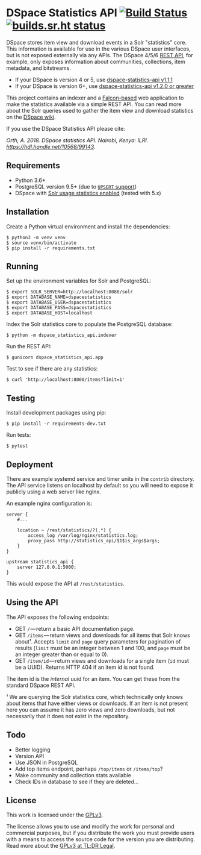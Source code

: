 # DSpace Statistics API [![Build Status](https://travis-ci.org/ilri/dspace-statistics-api.svg?branch=master)](https://travis-ci.org/ilri/dspace-statistics-api) [![builds.sr.ht status](https://builds.sr.ht/~alanorth/dspace-statistics-api.svg)](https://builds.sr.ht/~alanorth/dspace-statistics-api?)
DSpace stores item view and download events in a Solr "statistics" core. This information is available for use in the various DSpace user interfaces, but is not exposed externally via any APIs. The DSpace 4/5/6 [REST API](https://wiki.duraspace.org/display/DSDOC5x/REST+API), for example, only exposes information about communities, collections, item metadata, and bitstreams.

- If your DSpace is version 4 or 5, use [dspace-statistics-api v1.1.1](https://github.com/ilri/dspace-statistics-api/releases/tag/v1.1.1)
- If your DSpace is version 6+, use [dspace-statistics-api v1.2.0 or greater](https://github.com/ilri/dspace-statistics-api/releases/tag/v1.2.0)

This project contains an indexer and a [Falcon-based](https://falcon.readthedocs.io/) web application to make the statistics available via a simple REST API. You can read more about the Solr queries used to gather the item view and download statistics on the [DSpace wiki](https://wiki.duraspace.org/display/DSPACE/Solr).

If you use the DSpace Statistics API please cite:

*Orth, A. 2018. DSpace statistics API. Nairobi, Kenya: ILRI. https://hdl.handle.net/10568/99143.*

## Requirements

- Python 3.6+
- PostgreSQL version 9.5+ (due to [`UPSERT` support](https://wiki.postgresql.org/wiki/UPSERT))
- DSpace with [Solr usage statistics enabled](https://wiki.duraspace.org/display/DSDOC5x/SOLR+Statistics) (tested with 5.x)

## Installation
Create a Python virtual environment and install the dependencies:

    $ python3 -m venv venv
    $ source venv/bin/activate
    $ pip install -r requirements.txt

## Running

Set up the environment variables for Solr and PostgreSQL:

    $ export SOLR_SERVER=http://localhost:8080/solr
    $ export DATABASE_NAME=dspacestatistics
    $ export DATABASE_USER=dspacestatistics
    $ export DATABASE_PASS=dspacestatistics
    $ export DATABASE_HOST=localhost

Index the Solr statistics core to populate the PostgreSQL database:

    $ python -m dspace_statistics_api.indexer

Run the REST API:

    $ gunicorn dspace_statistics_api.app

Test to see if there are any statistics:

    $ curl 'http://localhost:8000/items?limit=1'

## Testing
Install development packages using pip:

    $ pip install -r requirements-dev.txt

Run tests:

    $ pytest

## Deployment
There are example systemd service and timer units in the `contrib` directory. The API service listens on localhost by default so you will need to expose it publicly using a web server like nginx.

An example nginx configuration is:

```
server {
    #...

    location ~ /rest/statistics/?(.*) {
        access_log /var/log/nginx/statistics.log;
        proxy_pass http://statistics_api/$1$is_args$args;
    }
}

upstream statistics_api {
    server 127.0.0.1:5000;
}
```

This would expose the API at `/rest/statistics`.

## Using the API
The API exposes the following endpoints:

  - GET `/` — return a basic API documentation page.
  - GET `/items` — return views and downloads for all items that Solr knows about¹. Accepts `limit` and `page` query parameters for pagination of results (`limit` must be an integer between 1 and 100, and `page` must be an integer greater than or equal to 0).
  - GET `/item/id` — return views and downloads for a single item (`id` must be a UUID). Returns HTTP 404 if an item id is not found.

The item id is the *internal* uuid for an item. You can get these from the standard DSpace REST API.

¹ We are querying the Solr statistics core, which technically only knows about items that have either views or downloads. If an item is not present here you can assume it has zero views and zero downloads, but not necessarily that it does not exist in the repository.

## Todo

- Better logging
- Version API
- Use JSON in PostgreSQL
- Add top items endpoint, perhaps `/top/items` or `/items/top`?
- Make community and collection stats available
- Check IDs in database to see if they are deleted...

## License
This work is licensed under the [GPLv3](https://www.gnu.org/licenses/gpl-3.0.en.html).

The license allows you to use and modify the work for personal and commercial purposes, but if you distribute the work you must provide users with a means to access the source code for the version you are distributing. Read more about the [GPLv3 at TL;DR Legal](https://tldrlegal.com/license/gnu-general-public-license-v3-(gpl-3)).
